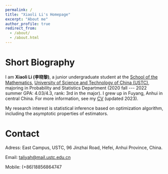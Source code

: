 ```yaml
---
permalink: /
title: "Xiaoli Li's Homepage"
excerpt: "About me"
author_profile: true
redirect_from: 
  - /about/
  - /about.html
---
```


Short Biography
===

I am **Xiaoli Li (李晓黎)**, a junior undergraduate student at the [School of the Mathematics](http://math.ustc.edu.cn), [University of Science and Technology of China (USTC)](http://en.ustc.edu.cn/), majoring in Probability and Statistics Department (2020 fall --- 2022 summer GPA: 4.03/4.3, rank: 3rd in the major). I grew up in Fuyang, Anhui in central China. For more information, see my [CV](https://xiaolili2002.github.io/cv/) (updated 2023).

My research interest is statistical inference based on optimization algorithm, including the asymptotic properties of estimators.

Contact
===

Adress: East Campus, USTC, 96 Jinzhai Road, Hefei, Anhui Province, China.

Email: taliyah@mail.ustc.edu.cn

Mobile: (+86)18856864747
